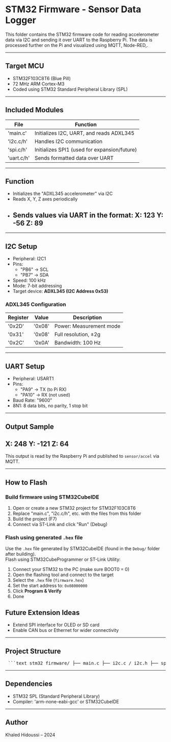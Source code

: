 # STM32 Firmware - Sensor Data Logger

This folder contains the STM32 firmware code for reading accelerometer data via I2C and sending it over UART to the Raspberry Pi. The data is processed further on the Pi and visualized using MQTT, Node-RED,.


---

## Target MCU

- STM32F103C8T6 (Blue Pill)
- 72 MHz ARM Cortex-M3
- Coded using STM32 Standard Peripheral Library (SPL)

---

## Included Modules

| File         | Function                                       |
|--------------|------------------------------------------------|
| 'main.c'     | Initializes I2C, UART, and reads ADXL345       |
| 'i2c.c/h'    | Handles I2C communication                      |
| 'spi.c/h'    | Initializes SPI1 (used for expansion/future)   |
| 'uart.c/h'   | Sends formatted data over UART                 |

---

## Function

- Initializes the "ADXL345 accelerometer" via I2C
- Reads X, Y, Z axes periodically
- Sends values via UART in the format:
  X: 123
  Y: -56
  Z: 89
  ------------------------

---

## I2C Setup

- Peripheral: I2C1
- Pins:
  - "PB6" → SCL
  - "PB7" → SDA
- Speed: 100 kHz
- Mode: 7-bit addressing
- Target device: **ADXL345 (I2C Address 0x53)**

### ADXL345 Configuration

| Register | Value  | Description                     |
|----------|--------|---------------------------------|
| '0x2D'   | '0x08' | Power: Measurement mode         |
| '0x31'   | '0x08' | Full resolution, ±2g            |
| '0x2C'   | '0x0A' | Bandwidth: 100 Hz               |

---

## UART Setup

- Peripheral: USART1
- Pins:
  - "PA9" → TX (to Pi RX)
  - "PA10" → RX (not used)
- Baud Rate: "9600"
- 8N1: 8 data bits, no parity, 1 stop bit

---

## Output Sample


X: 248
Y: -121
Z: 64
------------------------

This output is read by the Raspberry Pi and published to `sensor/accel` via MQTT.

---

## How to Flash

### Build firmware using STM32CubeIDE
1. Open or create a new STM32 project for STM32F103C8T6
2. Replace "main.c", "i2c.c/h", etc. with the files from this folder
3. Build the project (F7)
4. Connect via ST-Link and click "Run" (Debug)

### Flash using generated `.hex` file

Use the `.hex` file generated by STM32CubeIDE (found in the `Debug/` folder after building).  
Flash using STM32CubeProgrammer or ST-Link Utility:

1. Connect your STM32 to the PC (make sure BOOT0 = 0)  
2. Open the flashing tool and connect to the target  
3. Select the `.hex` file (`firmware.hex`)  
4. Set the start address to: `0x08000000`  
5. Click **Program & Verify**  
6. Done


## Future Extension Ideas

- Extend SPI interface for OLED or SD card
- Enable CAN bus or Ethernet for wider connectivity

---

## Project Structure


<pre> ```text stm32_firmware/ ├── main.c ├── i2c.c / i2c.h ├── spi.c / spi.h ├── uart.c / uart.h └── README.md ``` </pre>


---

## Dependencies

- STM32 SPL (Standard Peripheral Library)
- Compiler: 'arm-none-eabi-gcc' or STM32CubeIDE

---

## Author

Khaled Hidoussi – 2024
